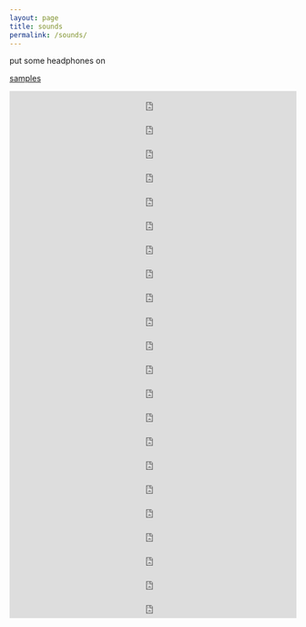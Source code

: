 ```yaml
---
layout: page
title: sounds
permalink: /sounds/
---
```


put some headphones on

<a href="https://freesound.org/people/other_kat/">samples</a>

<iframe style="border: 0; width: 100%; height: 42px;" src="https://bandcamp.com/EmbeddedPlayer/album=2733794760/size=small/bgcol=1e1e1e/linkcol=add8e6/track=2618356861/transparent=true/" seamless><a href="https://porchcollapse0000.bandcamp.com/album/noise-drones-palestine-action-fundraiser">Noise&gt;Drones: Palestine Action Fundraiser by Chemical Sisters</a></iframe>

<iframe style="border: 0; width: 100%; height: 42px;" src="https://bandcamp.com/EmbeddedPlayer/track=3755397469/size=small/bgcol=1e1e1e/linkcol=add8e6/transparent=true/" seamless><a href="https://other-kat.bandcamp.com/track/digital-forestry-wav">digital_forestry.wav by kat</a></iframe>

<iframe style="border: 0; width: 100%; height: 42px;" src="https://bandcamp.com/EmbeddedPlayer/album=3220256511/size=small/bgcol=1e1e1e/linkcol=add8e6/transparent=true/" seamless><a href="https://other-kat.bandcamp.com/album/rathausbells-wav">rathausbells.wav by kat</a></iframe>

<iframe style="border: 0; width: 100%; height: 42px;" src="https://bandcamp.com/EmbeddedPlayer/track=598089467/size=small/bgcol=1e1e1e/linkcol=add8e6/transparent=true/" seamless><a href="https://other-kat.bandcamp.com/track/internal-revolution-wav">internal_revolution.wav by kat</a></iframe>

<iframe style="border: 0; width: 100%; height: 42px;" src="https://bandcamp.com/EmbeddedPlayer/album=244193756/size=small/bgcol=1e1e1e/linkcol=add8e6/transparent=true/" seamless><a href="https://other-kat.bandcamp.com/album/26-05-24-wav">26_05_24.wav by kat</a></iframe>

<iframe style="border: 0; width: 100%; height: 42px;" src="https://bandcamp.com/EmbeddedPlayer/track=3836473507/size=small/bgcol=1e1e1e/linkcol=add8e6/transparent=true/" seamless><a href="https://other-kat.bandcamp.com/track/shower-thoughts">shower_thoughts by kat</a></iframe>

<iframe style="border: 0; width: 100%; height: 42px;" src="https://bandcamp.com/EmbeddedPlayer/album=2571616401/size=small/bgcol=1e1e1e/linkcol=add8e6/transparent=true/" seamless><a href="https://other-kat.bandcamp.com/album/swimming-in-a-puddle">Swimming In A Puddle by kat</a></iframe>

<iframe style="border: 0; width: 100%; height: 42px;" src="https://bandcamp.com/EmbeddedPlayer/album=2528187894/size=small/bgcol=1e1e1e/linkcol=add8e6/transparent=true/" seamless><a href="https://other-kat.bandcamp.com/album/rough-cuts">Rough Cuts by kat</a></iframe>

<iframe style="border: 0; width: 100%; height: 42px;" src="https://bandcamp.com/EmbeddedPlayer/album=1992473751/size=small/bgcol=1e1e1e/linkcol=add8e6/transparent=true/" seamless><a href="https://other-kat.bandcamp.com/album/the-river-of-no-one-original-score">the river of no one - Original Score by kat</a></iframe>

<iframe style="border: 0; width: 100%; height: 42px;" src="https://bandcamp.com/EmbeddedPlayer/album=986813751/size=small/bgcol=1e1e1e/linkcol=add8e6/transparent=true/" seamless><a href="https://other-kat.bandcamp.com/album/x-body-original-score">X-Body: Original Score by kat</a></iframe>

<iframe style="border: 0; width: 100%; height: 42px;" src="https://bandcamp.com/EmbeddedPlayer/album=3770452780/size=small/bgcol=1e1e1e/linkcol=add8e6/transparent=true/" seamless><a href="https://other-kat.bandcamp.com/album/environments-ii">Environments II by kat</a></iframe>

<iframe style="border: 0; width: 100%; height: 42px;" src="https://bandcamp.com/EmbeddedPlayer/album=293523769/size=small/bgcol=1e1e1e/linkcol=add8e6/transparent=true/" seamless><a href="https://other-kat.bandcamp.com/album/environments">Environments by kat</a></iframe>

<iframe style="border: 0; width: 100%; height: 42px;" src="https://bandcamp.com/EmbeddedPlayer/album=4172223964/size=small/bgcol=1e1e1e/linkcol=add8e6/transparent=true/" seamless><a href="https://other-kat.bandcamp.com/album/songs-to-sleep-i">Songs To Sleep: I by kat</a></iframe>

<iframe style="border: 0; width: 100%; height: 42px;" src="https://bandcamp.com/EmbeddedPlayer/album=2893270393/size=small/bgcol=1e1e1e/linkcol=add8e6/transparent=true/" seamless><a href="https://other-kat.bandcamp.com/album/reaching">Reaching by kat</a></iframe>

<iframe style="border: 0; width: 100%; height: 42px;" src="https://bandcamp.com/EmbeddedPlayer/album=1256152004/size=small/bgcol=1e1e1e/linkcol=add8e6/transparent=true/" seamless><a href="https://other-kat.bandcamp.com/album/body-works">Body Works by kat</a></iframe>

<iframe style="border: 0; width: 100%; height: 42px;" src="https://bandcamp.com/EmbeddedPlayer/album=2147509501/size=small/bgcol=1e1e1e/linkcol=add8e6/transparent=true/" seamless><a href="https://other-kat.bandcamp.com/album/coral">Coral by kat</a></iframe>

<iframe style="border: 0; width: 100%; height: 42px;" src="https://bandcamp.com/EmbeddedPlayer/album=4082538420/size=small/bgcol=1e1e1e/linkcol=add8e6/transparent=true/" seamless><a href="https://other-kat.bandcamp.com/album/i-wish-i-was-a-lizard">I Wish I Was A Lizard by kat</a></iframe>

<iframe style="border: 0; width: 100%; height: 42px;" src="https://bandcamp.com/EmbeddedPlayer/album=1800306990/size=small/bgcol=1e1e1e/linkcol=add8e6/transparent=true/" seamless><a href="https://other-kat.bandcamp.com/album/tit-envy">Tit Envy by kat</a></iframe>

<iframe style="border: 0; width: 100%; height: 42px;" src="https://bandcamp.com/EmbeddedPlayer/track=2257852684/size=small/bgcol=1e1e1e/linkcol=add8e6/transparent=true/" seamless><a href="https://other-kat.bandcamp.com/track/n-i-k">N I K by kat</a></iframe>

<iframe style="border: 0; width: 100%; height: 42px;" src="https://bandcamp.com/EmbeddedPlayer/album=4180131059/size=small/bgcol=1e1e1e/linkcol=add8e6/transparent=true/" seamless><a href="https://other-kat.bandcamp.com/album/cry-i-dare-you-single">Cry, I Dare You (Single) by kat</a></iframe>

<iframe style="border: 0; width: 100%; height: 42px;" src="https://bandcamp.com/EmbeddedPlayer/track=1977923647/size=small/bgcol=1e1e1e/linkcol=add8e6/transparent=true/" seamless><a href="https://other-kat.bandcamp.com/track/the-shortest-straw-in-the-packet">The Shortest Straw In The Packet by kat</a></iframe>

<iframe style="border: 0; width: 100%; height: 42px;" src="https://bandcamp.com/EmbeddedPlayer/track=3078988254/size=small/bgcol=1e1e1e/linkcol=add8e6/transparent=true/" seamless><a href="https://other-kat.bandcamp.com/track/fault-in-my-system">Fault In My System by kat</a></iframe>